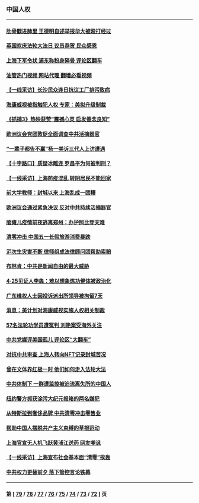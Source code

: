 ### 中国人权
---
#### [肋骨戳进肺里 王德明自述举报华大被殴打经过](../../pages/ncid278/n13730815.md?05091645) 
#### [英国欢庆法轮大法日 议员恭贺 民众感恩](../../pages/ncid278/n13730266.md?05091645) 
#### [上海下军令状 浦东称粉身碎骨 评论区翻车](../../pages/ncid278/n13729974.md?05091645) 
#### [油管热门视频 网站代理 翻墙必看视频](http://209.222.30.114:81/youtube.html?05091645)
#### [【一线采访】长沙民众连日抗议工厂排污致病](../../pages/ncid278/n13729392.md?05091645) 
#### [海康威视被指触犯人权 专家：美拟升级制裁](../../pages/ncid278/n13729009.md?05091645) 
#### [《抓捕3》热映获赞“震撼心灵 启发善念良知”](../../pages/ncid278/n13729129.md?05091645) 
#### [欧洲议会党团敦促全面调查中共活摘器官](../../pages/ncid278/n13729021.md?05091645) 
#### [“一辈子都告不赢”杨一美诉三代人上访遭遇](../../pages/ncid278/n13728969.md?05091645) 
#### [【十字路口】质疑冰雕连 罗昌平为何被判刑？](../../pages/ncid278/n13728739.md?05091645) 
#### [【一线采访】上海防疫混乱 转阴居民不能回家](../../pages/ncid278/n13728726.md?05091645) 
#### [前大学教师：封城以来 上海乱成一团糟](../../pages/ncid278/n13728515.md?05091645) 
#### [欧洲议会通过紧急决议 反对中共持续活摘器官](../../pages/ncid278/n13728211.md?05091645) 
#### [脑瘫儿疫情前夜逃离郑州：办护照比登天难](../../pages/ncid278/n13728232.md?05091645) 
#### [清零冲击 中国五一长假旅游消费暴跌](../../pages/ncid278/n13727808.md?05091645) 
#### [沪次生灾害不断 律师组成法律顾问团帮助索赔](../../pages/ncid278/n13727729.md?05091645) 
#### [布林肯：中共是新闻自由的最大威胁](../../pages/ncid278/n13727223.md?05091645) 
#### [4‧25见证人李犇：难以想象炼功健体被政治化](../../pages/ncid278/n13726951.md?05091645) 
#### [广东维权人士因投诉派出所领导被拘留7天](../../pages/ncid278/n13727127.md?05091645) 
#### [消息：美计划对海康威视实施人权相关制裁](../../pages/ncid278/n13727090.md?05091645) 
#### [57名法轮功学员遭冤判 刘艳案受海外关注](../../pages/ncid278/n13726210.md?05091645) 
#### [中共党媒评美国孤儿 评论区“大翻车”](../../pages/ncid278/n13726953.md?05091645) 
#### [对抗中共审查 上海人转向NFT记录封城苦况](../../pages/ncid278/n13726776.md?05091645) 
#### [曾在文体界红极一时 他们如何走入法轮大法](../../pages/ncid278/n13725670.md?05091645) 
#### [中共体制下 一群遭监控被迫流离失所的中国人](../../pages/ncid278/n13725531.md?05091645) 
#### [纽约警方抓获涂污大纪元报箱的两名嫌犯](../../pages/ncid278/n13725794.md?05091645) 
#### [从特斯拉到奢侈品牌 中共清零冲击零售业](../../pages/ncid278/n13725698.md?05091645) 
#### [帮助中国人摆脱共产主义束缚的草根运动](../../pages/ncid278/n13725532.md?05091645) 
#### [上海官宣无人机飞跃黄浦江送药 网友嘲讽](../../pages/ncid278/n13725468.md?05091645) 
#### [【一线采访】上海宣布社会基本面“清零”挨轰](../../pages/ncid278/n13724972.md?05091645) 
#### [中共权力更替前夕 落下管控言论铁幕](../../pages/ncid278/n13724847.md?05091645) 

---
#### 第 [ [79](./79.md?05091645) / [78](./78.md?05091645) / [77](./77.md?05091645) / [76](./76.md?05091645) / [75](./75.md?05091645) / [74](./74.md?05091645) / [73](./73.md?05091645) / [72](./72.md?05091645) ] 页
